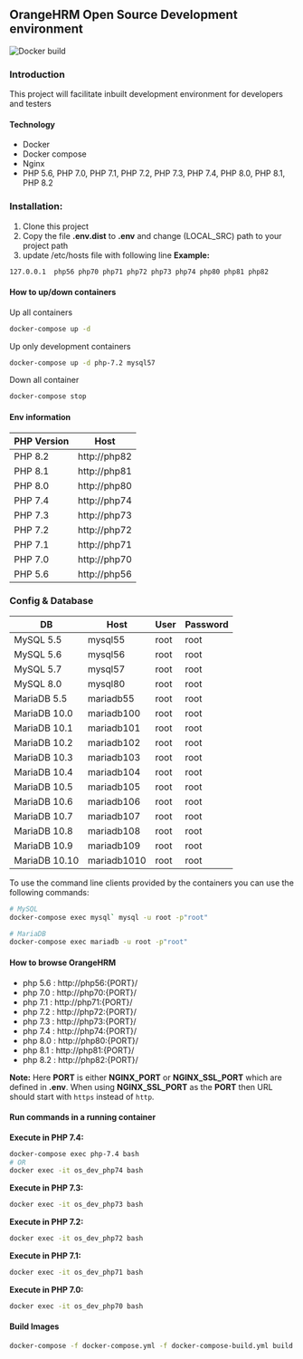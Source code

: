 ## OrangeHRM Open Source Development environment

![Docker build](https://github.com/orangehrm/orangehrm-os-dev-environment/workflows/Docker%20build/badge.svg)

### Introduction
This project will facilitate inbuilt development environment for developers and testers 

#### Technology 
 - Docker
 - Docker compose 
 - Nginx
 - PHP 5.6, PHP 7.0, PHP 7.1, PHP 7.2, PHP 7.3, PHP 7.4, PHP 8.0, PHP 8.1, PHP 8.2

### Installation:
 1. Clone this project
 1. Copy the file __.env.dist__ to __.env__ and change (LOCAL_SRC) path to your project path
 1. update /etc/hosts file with following line
 __Example:__
 ```bash
 127.0.0.1	php56 php70 php71 php72 php73 php74 php80 php81 php82
 ```
#### How to up/down containers 
Up all containers
```bash
docker-compose up -d
```

Up only development containers 
```bash
docker-compose up -d php-7.2 mysql57
```
 
Down all container
```bash
docker-compose stop
```
#### Env information 

| PHP Version  | Host | 
| ------------- | ------------- |
| PHP 8.2  | http://php82  |
| PHP 8.1  | http://php81  |
| PHP 8.0  | http://php80  |
| PHP 7.4  | http://php74  |
| PHP 7.3  | http://php73  | 
| PHP 7.2  | http://php72  | 
| PHP 7.1  | http://php71  | 
| PHP 7.0  | http://php70  | 
| PHP 5.6  | http://php56  | 

### Config & Database

| DB  | Host |User  | Password |
| --- | ---- |---- | ------- |
| MySQL 5.5  | mysql55  |root  | root  |
| MySQL 5.6  | mysql56  |root  | root  |
| MySQL 5.7  | mysql57  |root  | root  |
| MySQL 8.0  | mysql80  |root  | root  |
| MariaDB 5.5  | mariadb55  |root  | root  |
| MariaDB 10.0  | mariadb100  |root  | root  |
| MariaDB 10.1  | mariadb101  |root  | root  |
| MariaDB 10.2  | mariadb102  |root  | root  |
| MariaDB 10.3  | mariadb103  |root  | root  |
| MariaDB 10.4  | mariadb104  |root  | root  |
| MariaDB 10.5  | mariadb105  |root  | root  |
| MariaDB 10.6  | mariadb106  |root  | root  |
| MariaDB 10.7  | mariadb107  |root  | root  |
| MariaDB 10.8  | mariadb108  |root  | root  |
| MariaDB 10.9  | mariadb109  |root  | root  |
| MariaDB 10.10  | mariadb1010  |root  | root  |


To use the command line clients provided by the containers you can use the following commands:

```bash
# MySQL
docker-compose exec mysql` mysql -u root -p"root"

# MariaDB
docker-compose exec mariadb -u root -p"root"
```

#### How to browse OrangeHRM

- php 5.6 : http://php56:{PORT}/
- php 7.0 : http://php70:{PORT}/
- php 7.1 : http://php71:{PORT}/
- php 7.2 : http://php72:{PORT}/
- php 7.3 : http://php73:{PORT}/
- php 7.4 : http://php74:{PORT}/
- php 8.0 : http://php80:{PORT}/
- php 8.1 : http://php81:{PORT}/
- php 8.2 : http://php82:{PORT}/

__Note:__ Here __PORT__ is either __NGINX_PORT__ or __NGINX_SSL_PORT__ which are defined in __.env__. When using __NGINX_SSL_PORT__ as the __PORT__ then URL should start with `https` instead of `http`.

#### Run commands in a running container
__Execute in PHP 7.4:__
```bash
docker-compose exec php-7.4 bash
# OR
docker exec -it os_dev_php74 bash
```

__Execute in PHP 7.3:__
```bash
docker exec -it os_dev_php73 bash
```

__Execute in PHP 7.2:__
```bash
docker exec -it os_dev_php72 bash
```

__Execute in PHP 7.1:__
```bash
docker exec -it os_dev_php71 bash
```

__Execute in PHP 7.0:__
```bash
docker exec -it os_dev_php70 bash
```

#### Build Images
```bash
docker-compose -f docker-compose.yml -f docker-compose-build.yml build nginx
```

